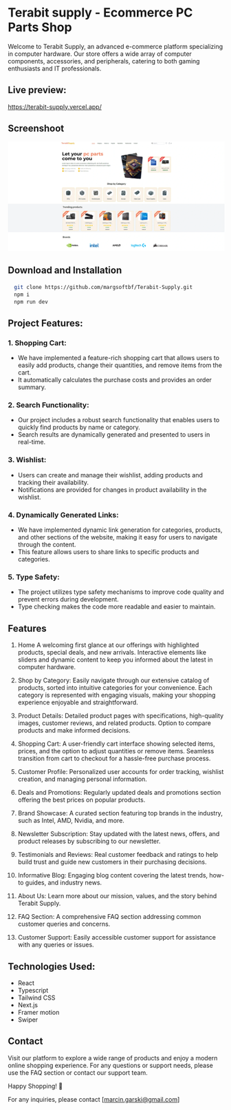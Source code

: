 # Terabit supply - Ecommerce PC Parts Shop

Welcome to Terabit Supply, an advanced e-commerce platform specializing in computer hardware. Our store offers a wide array of computer components, accessories, and peripherals, catering to both gaming enthusiasts and IT professionals.

## Live preview:

https://terabit-supply.vercel.app/

## Screenshoot

![App Screenshoot](https://raw.githubusercontent.com/margsoftbf/Portfolio/main/public/assets/TerabitSupply.webp)

## Download and Installation

```bash
  git clone https://github.com/margsoftbf/Terabit-Supply.git
  npm i
  npm run dev
```

## Project Features:

### 1. Shopping Cart:

- We have implemented a feature-rich shopping cart that allows users to easily add products, change their quantities, and remove items from the cart.
- It automatically calculates the purchase costs and provides an order summary.

### 2. Search Functionality:

- Our project includes a robust search functionality that enables users to quickly find products by name or category.
- Search results are dynamically generated and presented to users in real-time.

### 3. Wishlist:

- Users can create and manage their wishlist, adding products and tracking their availability.
- Notifications are provided for changes in product availability in the wishlist.

### 4. Dynamically Generated Links:

- We have implemented dynamic link generation for categories, products, and other sections of the website, making it easy for users to navigate through the content.
- This feature allows users to share links to specific products and categories.

### 5. Type Safety:

- The project utilizes type safety mechanisms to improve code quality and prevent errors during development.
- Type checking makes the code more readable and easier to maintain.

## Features

1. Home
   A welcoming first glance at our offerings with highlighted products, special deals, and new arrivals.
   Interactive elements like sliders and dynamic content to keep you informed about the latest in computer hardware.

2. Shop by Category:
   Easily navigate through our extensive catalog of products, sorted into intuitive categories for your convenience.
   Each category is represented with engaging visuals, making your shopping experience enjoyable and straightforward.

3. Product Details:
   Detailed product pages with specifications, high-quality images, customer reviews, and related products.
   Option to compare products and make informed decisions.

4. Shopping Cart:
   A user-friendly cart interface showing selected items, prices, and the option to adjust quantities or remove items.
   Seamless transition from cart to checkout for a hassle-free purchase process.

5. Customer Profile:
   Personalized user accounts for order tracking, wishlist creation, and managing personal information.

6. Deals and Promotions:
   Regularly updated deals and promotions section offering the best prices on popular products.

7. Brand Showcase:
   A curated section featuring top brands in the industry, such as Intel, AMD, Nvidia, and more.

8. Newsletter Subscription:
   Stay updated with the latest news, offers, and product releases by subscribing to our newsletter.

9. Testimonials and Reviews:
   Real customer feedback and ratings to help build trust and guide new customers in their purchasing decisions.

10. Informative Blog:
    Engaging blog content covering the latest trends, how-to guides, and industry news.

11. About Us:
    Learn more about our mission, values, and the story behind Terabit Supply.

12. FAQ Section:
    A comprehensive FAQ section addressing common customer queries and concerns.

13. Customer Support:
    Easily accessible customer support for assistance with any queries or issues.

## Technologies Used:

- React
- Typescript
- Tailwind CSS
- Next.js
- Framer motion
- Swiper

## Contact

Visit our platform to explore a wide range of products and enjoy a modern online shopping experience. For any questions or support needs, please use the FAQ section or contact our support team.

Happy Shopping! 🚀

For any inquiries, please contact [marcin.garski@gmail.com]
